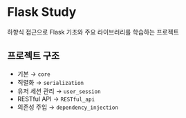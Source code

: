# Flask Study
하향식 접근으로 Flask 기초와 주요 라이브러리를 학습하는 프로젝트

## 프로젝트 구조
- 기본 → `core`  
- 직렬화 → `serialization`  
- 유저 세션 관리 → `user_session`  
- RESTful API → `RESTful_api`  
- 의존성 주입 → `dependency_injection`  

